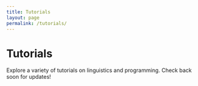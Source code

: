 ```yaml
---
title: Tutorials
layout: page
permalink: /tutorials/
---
```


# Tutorials

Explore a variety of tutorials on linguistics and programming. Check back soon for updates!
